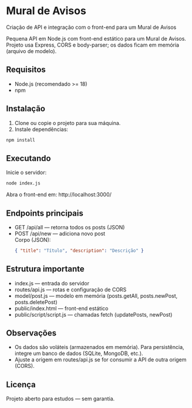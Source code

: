 # Mural de Avisos
Criação de API e integração com o front-end para um Mural de Avisos

Pequena API em Node.js com front-end estático para um Mural de Avisos. Projeto usa Express, CORS e body-parser; os dados ficam em memória (arquivo de modelo).

## Requisitos
- Node.js (recomendado >= 18)
- npm

## Instalação
1. Clone ou copie o projeto para sua máquina.
2. Instale dependências:
```sh
npm install
```

## Executando
Inicie o servidor:
```sh
node index.js
```
Abra o front-end em: http://localhost:3000/

## Endpoints principais
- GET /api/all — retorna todos os posts (JSON)
- POST /api/new — adiciona novo post  
  Corpo (JSON): 
  ```json
  { "title": "Título", "description": "Descrição" }
  ```

## Estrutura importante
- index.js — entrada do servidor  
- routes/api.js — rotas e configuração de CORS  
- model/post.js — modelo em memória (posts.getAll, posts.newPost, posts.deletePost)  
- public/index.html — front-end estático  
- public/script/script.js — chamadas fetch (updatePosts, newPost)

## Observações
- Os dados são voláteis (armazenados em memória). Para persistência, integre um banco de dados (SQLite, MongoDB, etc.).  
- Ajuste a origem em routes/api.js se for consumir a API de outra origem (CORS).  

## Licença
Projeto aberto para estudos — sem garantia.
